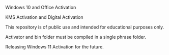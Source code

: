 Windows 10 and Office Activation

KMS Activation and
Digital Activation

This repository is of public use and intended for educational purposes only.

Activator and bin folder must be compiled in a single phrase folder.

Releasing Windows 11 Activation for the future.
